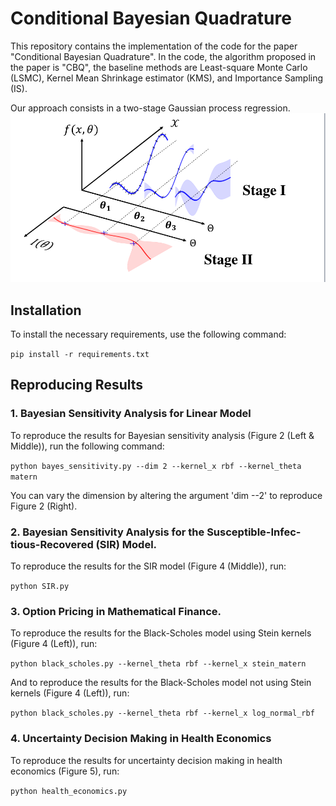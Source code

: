 # Conditional Bayesian Quadrature

This repository contains the implementation of the code for the paper "Conditional Bayesian Quadrature". In the code, the algorithm proposed in the paper is "CBQ", the baseline methods are Least-square Monte Carlo (LSMC), Kernel Mean Shrinkage estimator (KMS), and Importance Sampling (IS).

Our approach consists in a two-stage Gaussian process regression.
![Description of image](illustration.png)

## Installation

To install the necessary requirements, use the following command:

`pip install -r requirements.txt`

## Reproducing Results

### 1. Bayesian Sensitivity Analysis for Linear Model

To reproduce the results for Bayesian sensitivity analysis (Figure 2 (Left & Middle)), run the following command:

`python bayes_sensitivity.py --dim 2 --kernel_x rbf --kernel_theta matern`

You can vary the dimension by altering the argument 'dim --2' to reproduce Figure 2 (Right).

### 2. Bayesian Sensitivity Analysis for the Susceptible-Infec-tious-Recovered (SIR) Model.

To reproduce the results for the SIR model (Figure 4 (Middle)), run:

`python SIR.py`

### 3. Option Pricing in Mathematical Finance.

To reproduce the results for the Black-Scholes model using Stein kernels (Figure 4 (Left)), run:

`python black_scholes.py --kernel_theta rbf --kernel_x stein_matern`

And to reproduce the results for the Black-Scholes model not using Stein kernels (Figure 4 (Left)), run:

`python black_scholes.py --kernel_theta rbf --kernel_x log_normal_rbf`


### 4. Uncertainty Decision Making in Health Economics

To reproduce the results for uncertainty decision making in health economics (Figure 5), run:

`python health_economics.py`
